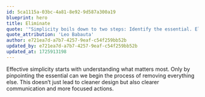 ```yaml
---
id: 5ca1115a-03bc-4a81-8e92-9d587a300a19
blueprint: hero
title: Eliminate
quote: '"Simplicity boils down to two steps: Identify the essential. Eliminate the rest."'
quote_attribution: 'Leo Babauta'
author: e721ea7d-a7b7-4257-9eaf-c54f259bb52b
updated_by: e721ea7d-a7b7-4257-9eaf-c54f259bb52b
updated_at: 1725913198
---
```

Effective simplicity starts with understanding what matters most. Only by pinpointing the essential can we begin the process of removing everything else. This doesn’t just lead to cleaner design but also clearer communication and more focused actions.